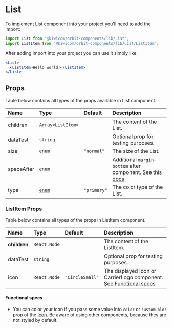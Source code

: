 # List
To implement List component into your project you'll need to add the import:
```jsx
import List from "@kiwicom/orbit-components/lib/List";
import ListItem from "@kiwicom/orbit-components/lib/List/ListItem";
```
After adding import into your project you can use it simply like:
```jsx
<List>
  <ListItem>Hello world!</ListItem>
</List>
```
## Props
Table below contains all types of the props available in List component.

| Name          | Type               | Default     | Description                      |
| :------------ | :----------------- | :---------- | :------------------------------- |
| children      | `Array<ListItem>`  |             | The content of the List.
| dataTest      | `string`           |             | Optional prop for testing purposes.
| size          | [`enum`](#enum)    | `"normal"`  | The size of the List.
| spaceAfter    | `enum`             |             | Additional `margin-bottom` after component. [See this docs](../common/getSpacingToken)
| type          | [`enum`](#enum)    | `"primary"` | The color type of the List.

### ListItem Props
Table below contains all types of the props in ListItem component.

| Name          | Type                  | Default         | Description                      |
| :------------ | :---------------------| :-------------- | :------------------------------- |
| **children**  | `React.Node`          |                 | The content of the ListItem.
| dataTest      | `string`              |                 | Optional prop for testing purposes.
| icon          | `React.Node`          | `"CircleSmall"` | The displayed Icon or CarrierLogo component. [See Functional specs](#functional-specs)

#### Functional specs
* You can color your icon if you pass some value into `color` or `customColor` prop of the [Icon](./Icon). Be aware of using other components, because they are not styled by default.


